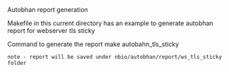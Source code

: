 ##
Autobhan report generation

Makefile in this current directory has an example to generate autobhan report for webserver tls sticky

Command to generate the report
    make autobahn_tls_sticky

    note - report will be saved under nbio/autobhan/report/ws_tls_sticky folder